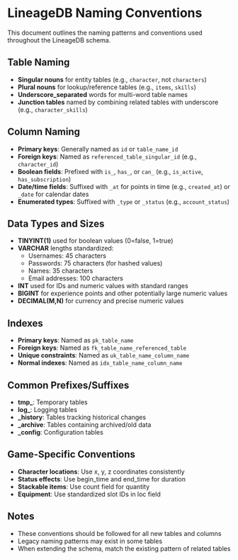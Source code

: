 # LineageDB Naming Conventions

This document outlines the naming patterns and conventions used throughout the LineageDB schema.

## Table Naming

- **Singular nouns** for entity tables (e.g., `character`, not `characters`)
- **Plural nouns** for lookup/reference tables (e.g., `items`, `skills`)
- **Underscore_separated** words for multi-word table names
- **Junction tables** named by combining related tables with underscore (e.g., `character_skills`)

## Column Naming

- **Primary keys**: Generally named as `id` or `table_name_id`
- **Foreign keys**: Named as `referenced_table_singular_id` (e.g., `character_id`)
- **Boolean fields**: Prefixed with `is_`, `has_`, or `can_` (e.g., `is_active`, `has_subscription`)
- **Date/time fields**: Suffixed with `_at` for points in time (e.g., `created_at`) or `_date` for calendar dates
- **Enumerated types**: Suffixed with `_type` or `_status` (e.g., `account_status`)

## Data Types and Sizes

- **TINYINT(1)** used for boolean values (0=false, 1=true)
- **VARCHAR** lengths standardized:
  - Usernames: 45 characters
  - Passwords: 75 characters (for hashed values)
  - Names: 35 characters
  - Email addresses: 100 characters
- **INT** used for IDs and numeric values with standard ranges
- **BIGINT** for experience points and other potentially large numeric values
- **DECIMAL(M,N)** for currency and precise numeric values

## Indexes

- **Primary keys**: Named as `pk_table_name`
- **Foreign keys**: Named as `fk_table_name_referenced_table`
- **Unique constraints**: Named as `uk_table_name_column_name`
- **Normal indexes**: Named as `idx_table_name_column_name`

## Common Prefixes/Suffixes

- **tmp_**: Temporary tables
- **log_**: Logging tables
- **_history**: Tables tracking historical changes
- **_archive**: Tables containing archived/old data
- **_config**: Configuration tables

## Game-Specific Conventions

- **Character locations**: Use x, y, z coordinates consistently
- **Status effects**: Use begin_time and end_time for duration
- **Stackable items**: Use count field for quantity
- **Equipment**: Use standardized slot IDs in loc field

## Notes

- These conventions should be followed for all new tables and columns
- Legacy naming patterns may exist in some tables
- When extending the schema, match the existing pattern of related tables